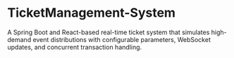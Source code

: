 # TicketManagement-System
 A Spring Boot and React-based real-time ticket system that simulates high-demand event distributions with configurable parameters, WebSocket updates, and concurrent transaction handling.
